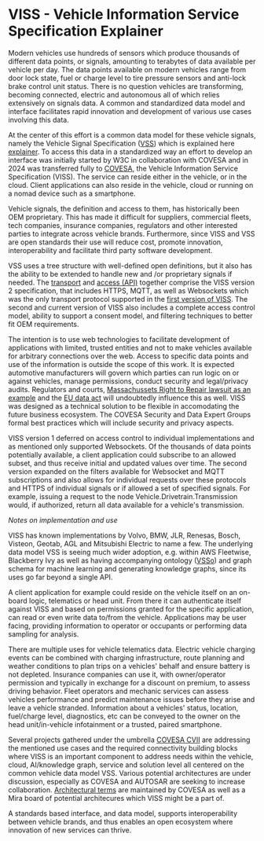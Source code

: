 # VISS - Vehicle Information Service Specification Explainer

Modern vehicles use hundreds of sensors which produce thousands of different data points, or signals, amounting to terabytes of data available per vehicle per day. The data points available on modern vehicles range from door lock state, fuel or charge level to tire pressure sensors and anti-lock brake control unit status. There is no question vehicles are transforming, becoming connected, electric and autonomous all of which relies extensively on signals data. 
A common and standardized data model and interface facilitates rapid innovation and development of various use cases involving this data.

At the center of this effort is a common data model for these vehicle signals, namely the Vehicle Signal Specification ([VSS](https://covesa.github.io/vehicle_signal_specification/)) which is explained here [explainer](https://covesa.global/vehicle-signal-specification/). To access this data in a standardized way an effort to develop an interface was initially started by W3C in collaboration with COVESA and in 2024 was transferred fully to [COVESA](https://covesa.global), the Vehicle Information Service Specification (VISS). The service can reside either in the vehicle, or in the cloud. Client applications can also reside in the vehicle, cloud or running on a nomad device such as a smartphone. 

Vehicle signals, the definition and access to them, has historically been OEM proprietary. This has made it difficult for suppliers, commercial fleets, 
tech companies, insurance companies, regulators and other interested parties to integrate across vehicle brands. Furthermore, since VISS and VSS are open standards their use will reduce cost, promote innovation, interoperability and facilitate third party software development.

VSS uses a tree structure with well-defined open definitions, but it also has the ability to be extended to handle new and /or proprietary signals if 
needed. The [transport](https://raw.githack.com/COVESA/vehicle-information-service-specification/main/spec/VISSv2_Transport.html) and [access (API)](https://raw.githack.com/COVESA/vehicle-information-service-specification/main/spec/VISSv2_Core.html) together comprise the VISS version 2 specification, that includes HTTPS, MQTT, as well as Websockets which was the only 
transport protocol supported in the [first version of VISS](https://www.w3.org/TR/vehicle-information-service/). The second and current version of VISS also includes a complete access control model, ability to support a consent model, and filtering techniques to better fit OEM requirements. 

The intention is to use web technologies to facilitate development of applications with limited, trusted entities and not to make vehicles available for arbitrary connections over the web. Access to specific data points and use of the information is outside the scope of this work. It is expected automotive manufacturers will govern which parties can run logic on or against vehicles, manage permissions, conduct security and legal/privacy audits. Regulators and courts, [Massachussets Right to Repair lawsuit as an example](https://www.natlawreview.com/article/automakers-lawsuit-opposing-updates-to-massachusetts-right-to-repair-law-lingers) and the [EU data act](https://www.eu-data-act.com) will undoubtedly influence this as well. VISS was designed as a technical solution to be flexible in accomodating the future business ecosystem. The COVESA Security and Data Expert Groups formal best practices which will include security and privacy aspects.

VISS version 1 deferred on access control to individual implementations and as mentioned only supported Websockets. Of the thousands of data points potentially available, a client application could subscribe to an allowed subset, and thus receive initial and updated values over time. The second version expanded on the filters available for Websocket and MQTT subscriptions and also allows for individual requests over these protocols and HTTPS of individual signals or if allowed a set of specified signals. For example, issuing a request to the node Vehicle.Drivetrain.Transmission would, if authorized, return all data available for a vehicle's transmission. 

_Notes on implementation and use_

VISS has known implementations by Volvo, BMW, JLR, Renesas, Bosch, Visteon, Geotab, AGL and Mitsubishi Electric to name a few. 
The underlying data model VSS is seeing much wider adoption, e.g. within AWS Fleetwise, Blackberry Ivy as well as having accompanying ontology ([VSSo](https://www.w3.org/TR/vsso/)) and graph schema for machine learning and generating knowledge graphs, since its uses go far beyond a single API.

A client application for example could reside on the vehicle itself on an on-board logic, telematics or head unit. From there it can authenticate itself against VISS and based on permissions granted for the specific application, can read or even write data to/from the vehicle. Applications may be user facing, providing information to operator or occupants or performing data sampling for analysis.

There are multiple uses for vehicle telematics data. Electric vehicle charging events can be combined with charging infrastructure, route planning and weather conditions to plan trips on a vehicles' behalf and ensure battery is not depleted. Insurance companies can use it, with owner/operator permission and typically in exchange for a discount on premium, to assess driving behavior. Fleet operators and mechanic services can assess vehicles performance and predict maintenance issues before they arise and leave a vehicle stranded. Information about a vehicles' status, location, fuel/charge level, diagnostics, etc can be conveyed to the owner on the head unit/in-vehicle infotainment or a trusted, paired smartphone. 

Several projects gathered under the umbrella [COVESA CVII](https://wiki.covesa.global/display/WIK4/Common+Vehicle+Interface+Initiative+-+Home) are addressing the mentioned use cases and the required connectivity building blocks where VISS is an important component to address needs within the vehicle, cloud, AI/knowledge graph, service and solution level all centered on the common vehicle data model VSS. Various potential architectures are under discussion, especially as COVESA and AUTOSAR are seeking to increase collaboration.
[Architectural terms](https://wiki.covesa.global/pages/viewpage.action?pageId=46628901) are maintained by COVESA as well as a Mira board of potential architecures which VISS might be a part of. 

A standards based interface, and data model, supports interoperability between vehicle brands, and thus enables an open ecosystem where innovation of new services can thrive.
